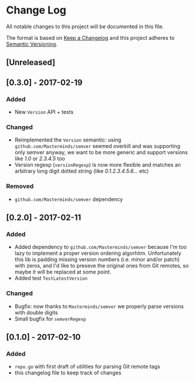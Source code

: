 # Change Log
All notable changes to this project will be documented in this file.

The format is based on [Keep a Changelog](http://keepachangelog.com/) 
and this project adheres to [Semantic Versioning](http://semver.org/).

## [Unreleased]

## [0.3.0] - 2017-02-19
### Added
- New `Version` API + tests
### Changed
- Reimplemented the `Version` semantic: using `github.com/Masterminds/semver` seemed overkill and was supporting only semver anyway, we want to be more generic and support versions like _1.0_ or _2.3.4.5_ too
- Version regexp (`versionRegexp`) is now more flexible and matches an arbitrary long digit dotted string (like _0.1.2.3.4.5.6..._ etc)
### Removed
- `github.com/Masterminds/semver` dependency

## [0.2.0] - 2017-02-11
### Added
- Added dependency to `github.com/Masterminds/semver` because I'm too lazy to implement a proper version ordering algorhitm. Unfortunately this lib is padding missing version numbers (i.e. minor and/or patch) with zeros, and I'd like to preseve the original ones from Git remotes, so maybe it will be replaced at some point.
- Added test `TestLatestVersion`
### Changed
- Bugfix: now thanks to `Masterminds/semver` we properly parse versions with double digits
- Small bugfix for `semverRegexp`

## [0.1.0] - 2017-02-10
### Added
- `repo.go` with first draft of utilities for parsing Git remote tags
- this changelog file to keep track of changes
